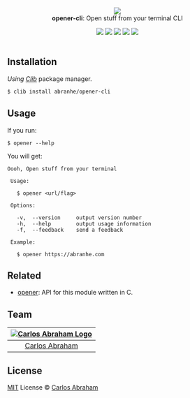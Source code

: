 <p align="center">
	<br>
	<img src="https://cdn.abranhe.com/projects/open/logo.svg">
	<br>
	<b>opener-cli</b>: Open stuff from your terminal CLI
	<br>
</p>

<p align="center">
	<a href="https://travis-ci.org/abranhe/opener"><img src="https://img.shields.io/travis/abranhe/opener.svg?logo=travis" /></a>
	<a href="https://github.com/abranhe"><img src="https://abranhe.com/badge.svg"></a>
	<a href="https://cash.me/$abranhe"><img src="https://cdn.abranhe.com/badges/cash-me.svg"></a>
	<a href="https://patreon.com/abranhe"><img src="https://cdn.abranhe.com/badges/patreon.svg" /></a>
	<a href="https://github.com/abranhe/opener-cli/blob/master/license"><img src="https://img.shields.io/github/license/abranhe/opener-cli.svg" /></a>

  <br>
  <br>
</p>


## Installation

*Using [Clib](https://github.com/clibs/clib)* package manager.

```sh
$ clib install abranhe/opener-cli
```

## Usage

If you run:

```
$ opener --help
```

You will get:

```
Oooh, Open stuff from your terminal

 Usage:

   $ opener <url/flag>

 Options:

   -v,  --version     output version number
   -h,  --help        output usage information
   -f,  --feedback    send a feedback

 Example:

   $ opener https://abranhe.com
```

## Related

- [opener][opener]: API for this module written in C.

## Team

|[![Carlos Abraham Logo][abranhe-img]][abranhe]|
| :-: |
| [Carlos Abraham][abranhe] |

## License

[MIT][license] License © [Carlos Abraham][abranhe]

<!-------------------- Links ------------------------>
[abranhe]: https://github.com/abranhe
[abranhe-img]: https://avatars3.githubusercontent.com/u/21347264?s=50
[license]: https://github.com/abranhe/opener-cli/blob/master/license
[travis-badge]: https://img.shields.io/travis/abranhe/opener-cli.svg
[travis-status]: https://travis-ci.org/abranhe/opener-cli
[opener]: https://github.com/abranhe/opener
